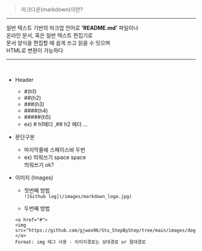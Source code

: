 >마크다운(markdown)이란?

___
일반 텍스트 기반의 마크업 언어로 
**'README.md'** 파일이나 <br>
온라인 문서, 혹은 일반 텍스트 편집기로 <br>
문서 양식을 편집할 때 쉽게 쓰고 읽을 수 잇으며<br> 
HTML로 변환이 가능하다
___
<br>

- Header
    - #(h1)
    - ##(h2)
    - ###(h3)
    - ####(h4)
    - #####(h5)  
    - ex) # h1헤더 ,## h2 헤더 ...

- 문단구분 
    - 마지막줄에 스페이스바 두번
    - ex) 띄워쓰기 space space  
     띄워쓰기 ok?

- 이미지 (Images)
    -  첫번째 방법  
    ```![Github log](/images/markdown_logo.jpg)```

    -   두번째 방법  
    ```
    <a href="#">
    <img src="https://github.com/gjwoo96/Stu_StepByStep/tree/main/images/dog.jpg">
    </a>
    Format: img 태그 사용 - 이미지경로는 상대경로 or 절대경로
    ```